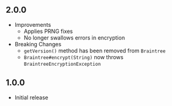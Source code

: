 ## 2.0.0

* Improvements
  * Applies PRNG fixes
  * No longer swallows errors in encryption
* Breaking Changes
  * `getVersion()` method has been removed from `Braintree`
  * `Braintree#encrypt(String)` now throws `BraintreeEncryptionException`

## 1.0.0

* Initial release
